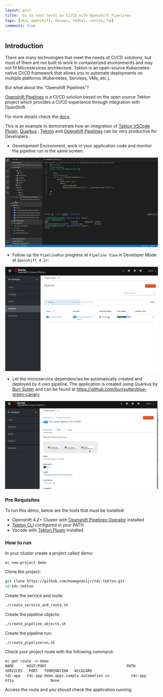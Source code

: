 ```yaml
---
layout: post
title:  Go to next level on CI/CD with Openshift Pipelines
tags: [okd, openshift, devops, redhat, centos, ha]
comments: true
---
```


## Introduction

There are many technologies that meet the needs of CI/CD solutions, but most of them are not built to work in containerized environments and may not fit Microservices architecture. Tekton is an open-source Kubernetes-native CI/CD framework that allows you to automate deployments on multiple platforms (Kubernetes, Servless, VMs, etc.). 

But what about the "Openshift Pipelines"?

[Openshift Pipelines](https://openshift.github.io/pipelines-docs/docs/docs/0.8/index.html) is a CI/CD solution based on the open source Tekton project which provides a CI/CD experience through integration with OpenShift. 

For more details check the [docs](https://openshift.github.io/pipelines-docs/docs/docs/0.8/index.html). 


This is an example to demonstrate how an integration of [Tekton VSCode Plugin](https://github.com/redhat-developer/vscode-tekton), [Quarkus](https://quarkus.io/) , [Tekton](https://github.com/tektoncd/pipeline) and [Openshift Pipelines](https://github.com/openshift/tektoncd-pipeline) can be very productive for Developers. 

- Development Environment, work in your application code and monitor the pipeline run in the same screen:

![](/images/intro1.gif)

- Follow up the `PipelineRun` progress at `Pipeline View` in Developer Mode at `Openshift 4.2+`:

![](/images/intro2.gif)

- Let the microservice dependencies be automatically created and deployed by it  own pipeline. The application is created using Quarkus by [Burr Sutter](https://github.com/burrsutter) and can be found at https://github.com/burrsutter/blue-green-canary

![](/images/intro3.gif)

### Pre Requisites

To run this demo,  below are the tools that must be installed:

- Openshift 4.2+ Cluster with [Openshift Pipelines Operator](https://github.com/openshift/tektoncd-pipeline-operator) installed 
- [Tekton CLI](https://github.com/tektoncd/cli) configured in your PATH
- Vscode with [Tekton Plugin](https://github.com/redhat-developer/vscode-tekton) installed

### How to run 

In your cluster create a project called demo:

```
oc new-project demo
```

Clone the project:

```bash
git clone https://github.com/msmagnanijr/tdc-tekton.git
cd tdc-tekton
```

Create the service and route:

```bash
./create_service_and_route.sh
```

Create the pipeline objects:

```bash
./create_pipeline_objects.sh  
```

Create the pipeline run:

```
./create_pipelinerun.sh
```

Check your project route with the following command:

```
oc get route -n demo 
NAME      HOST/PORT                                     PATH   SERVICES   PORT   TERMINATION   WILDCARD
tdc-app   tdc-app-demo.apps.sample.automation.io          tdc-app    http                 None
```

Access the route and you should check the application running.